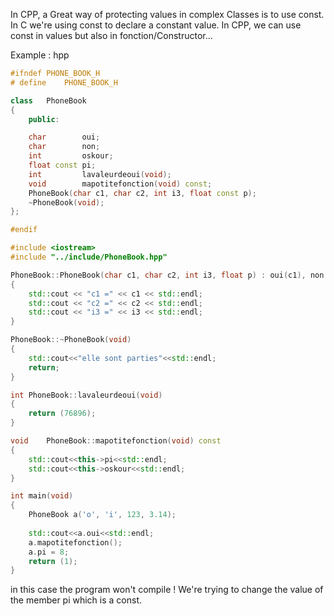 In CPP, a Great way of protecting values in complex Classes is to use const.
In C we're using const to declare a constant value.
In CPP, we can use const in values but also in fonction/Constructor...

Example :
hpp
```c++
#ifndef	PHONE_BOOK_H
# define	PHONE_BOOK_H

class	PhoneBook
{
	public:

	char		oui;
	char		non;
	int			oskour;
	float const	pi;
	int			lavaleurdeoui(void);
	void		mapotitefonction(void) const;
	PhoneBook(char c1, char c2, int i3, float const p);
	~PhoneBook(void);
};

#endif
```

```c++
#include <iostream>
#include "../include/PhoneBook.hpp"

PhoneBook::PhoneBook(char c1, char c2, int i3, float p) : oui(c1), non(c2), oskour(i3), pi(p)
{
	std::cout << "c1 =" << c1 << std::endl;
	std::cout << "c2 =" << c2 << std::endl;
	std::cout << "i3 =" << i3 << std::endl;
}

PhoneBook::~PhoneBook(void)
{
	std::cout<<"elle sont parties"<<std::endl;
	return;
}

int	PhoneBook::lavaleurdeoui(void)
{
	return (76896);
}

void	PhoneBook::mapotitefonction(void) const
{
	std::cout<<this->pi<<std::endl;
	std::cout<<this->oskour<<std::endl;
}

int	main(void)
{
	PhoneBook a('o', 'i', 123, 3.14);
		
	std::cout<<a.oui<<std::endl;
	a.mapotitefonction();
	a.pi = 8;
	return (1);
}
```

in this case the program won't compile !
We're trying to change the value of the member pi which is a const.